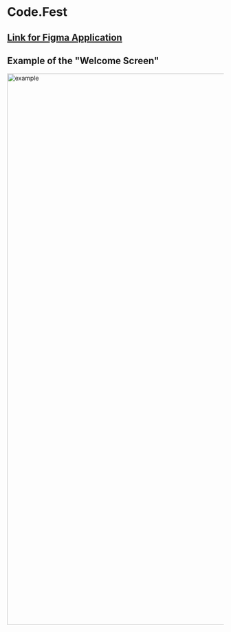 # Code.Fest
<h2><a href="https://www.figma.com/proto/7MP666sP7h5vqu3YC0C7tB/Final-AlgaeCast-Prototype-(Copy)?node-id=4-155&node-type=canvas&t=3QH6ANQyaJbfGoz0-1&scaling=contain&content-scaling=fixed&page-id=0%3A1&starting-point-node-id=4%3A155" target="_blank">Link for Figma Application</a></h2>
<h2>Example of the "Welcome Screen"</h2>
<img width="1280" alt="example" src="https://github.com/user-attachments/assets/31d60bce-d1e9-4d99-847f-ac04a765b999">
